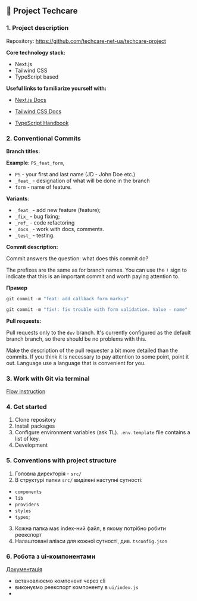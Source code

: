 ## 🚀 Project Techcare

### 1. Project description

Repository: https://github.com/techcare-net-ua/techcare-project

**Сore technology stack:**

- Next.js
- Tailwind CSS
- TypeScript based

**Useful links to familiarize yourself with:**

- [Next.js Docs](https://nextjs.org/)

- [Tailwind CSS Docs](https://tailwindcss.com/docs/installation)

- [TypeScript Handbook](https://www.typescriptlang.org/docs/handbook/intro.html)

### 2. Conventional Commits

**Branch titles:**

**Example**: `PS_feat_form`,

- `PS` - your first and last name (JD - John Doe etc.)
- `_feat_` - designation of what will be done in the branch
- `form` - name of feature.

**Variants**:

- `_feat_` - add new feature (feature);
- `_fix_` - bug fixing;
- `_ref_` - code refactoring
- `_docs_` - work with docs, comments.
- `_test_` - testing.

**Commit description:**

Сommit answers the question: what does this commit do?

The prefixes are the same as for branch names. You can use the `!` sign to
indicate that this is an important commit and worth paying attention to.

**Пример**

```powershell
git commit -m "feat: add callback form markup"
```

```powershell
git commit -m "fix!: fix trouble with form validation. Value - name"
```

**Pull requests:**

Pull requests only to the `dev` branch. It's currently configured as the default
branch branch, so there should be no problems with this.

Make the description of the pull requester a bit more detailed than the commits.
If you think it is necessary to pay attention to some point, point it out.
Language use a language that is convenient for you.

### 3. Work with Git via terminal

[Flow instruction](https://docs.google.com/document/d/1CFrp2cKnu9g94Oouw6-vY26ChWK6T_sUixHytXXJYLw/edit?usp=sharing)

### 4. Get started

1. Clone repository
2. Install packages
3. Configure environment variables (ask TL). `.env.template` file contains a
   list of key.
4. Development

### 5. Conventions with project structure

1. Головна директорія - `src/`
2. В структурі папки `src/` виділені наступні сутності:

- `components`
- `lib`
- `providers`
- `styles`
- `types`;

3. Кожна папка має index-ний файл, в якому потрібно робити реекспорт
4. Налаштовані аліаси для кожної сутності, див. `tsconfig.json`

### 6. Робота з ui-компонентами

[Документація](https://ui.shadcn.com/)

- встановлюємо компонент через cli
- виконуємо реекспорт компоненту в `ui/index.js`
-
